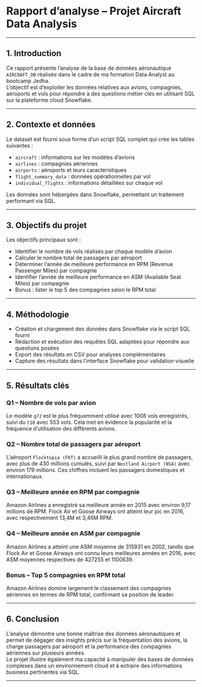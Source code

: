 # Rapport d’analyse – Projet Aircraft Data Analysis

---

## 1. Introduction

Ce rapport présente l’analyse de la base de données aéronautique `AIRCRAFT_DB` réalisée dans le cadre de ma formation Data Analyst au bootcamp Jedha.  
L’objectif est d’exploiter les données relatives aux avions, compagnies, aéroports et vols pour répondre à des questions métier clés en utilisant SQL sur la plateforme cloud Snowflake.

---

## 2. Contexte et données

Le dataset est fourni sous forme d’un script SQL complet qui crée les tables suivantes :  
- `aircraft` : informations sur les modèles d’avions  
- `airlines` : compagnies aériennes  
- `airports` : aéroports et leurs caractéristiques  
- `flight_summary_data` : données opérationnelles par vol  
- `individual_flights` : informations détaillées sur chaque vol  

Les données sont hébergées dans Snowflake, permettant un traitement performant via SQL.

---

## 3. Objectifs du projet

Les objectifs principaux sont :  
- Identifier le nombre de vols réalisés par chaque modèle d’avion  
- Calculer le nombre total de passagers par aéroport  
- Déterminer l’année de meilleure performance en RPM (Revenue Passenger Miles) par compagnie  
- Identifier l’année de meilleure performance en ASM (Available Seat Miles) par compagnie  
- Bonus : lister le top 5 des compagnies selon le RPM total  

---

## 4. Méthodologie

- Création et chargement des données dans Snowflake via le script SQL fourni  
- Rédaction et exécution des requêtes SQL adaptées pour répondre aux questions posées  
- Export des résultats en CSV pour analyses complémentaires  
- Capture des résultats dans l’interface Snowflake pour validation visuelle  

---

## 5. Résultats clés

### Q1 – Nombre de vols par avion

Le modèle `g72` est le plus fréquemment utilisé avec 1008 vols enregistrés, suivi du `t10` avec 553 vols. Cela met en évidence la popularité et la fréquence d’utilisation des différents avions.

### Q2 – Nombre total de passagers par aéroport

L’aéroport `Flocktopia (FKT)` a accueilli le plus grand nombre de passagers, avec plus de 430 millions cumulés, suivi par `Nestland Airport (NSA)` avec environ 179 millions. Ces chiffres incluent les passagers domestiques et internationaux.

### Q3 – Meilleure année en RPM par compagnie

Amazon Airlines a enregistré sa meilleure année en 2015 avec environ 9,17 millions de RPM. Flock Air et Goose Airways ont atteint leur pic en 2016, avec respectivement 13,4M et 3,46M RPM.

### Q4 – Meilleure année en ASM par compagnie

Amazon Airlines a atteint une ASM moyenne de 315931 en 2002, tandis que Flock Air et Goose Airways ont connu leurs meilleures années en 2016, avec ASM moyennes respectives de 427255 et 1100639.

### Bonus – Top 5 compagnies en RPM total

Amazon Airlines domine largement le classement des compagnies aériennes en termes de RPM total, confirmant sa position de leader.

---

## 6. Conclusion

L’analyse démontre une bonne maîtrise des données aéronautiques et permet de dégager des insights précis sur la fréquentation des avions, la charge passagers par aéroport et la performance des compagnies aériennes sur plusieurs années.  
Le projet illustre également ma capacité à manipuler des bases de données complexes dans un environnement cloud et à extraire des informations business pertinentes via SQL.

---
